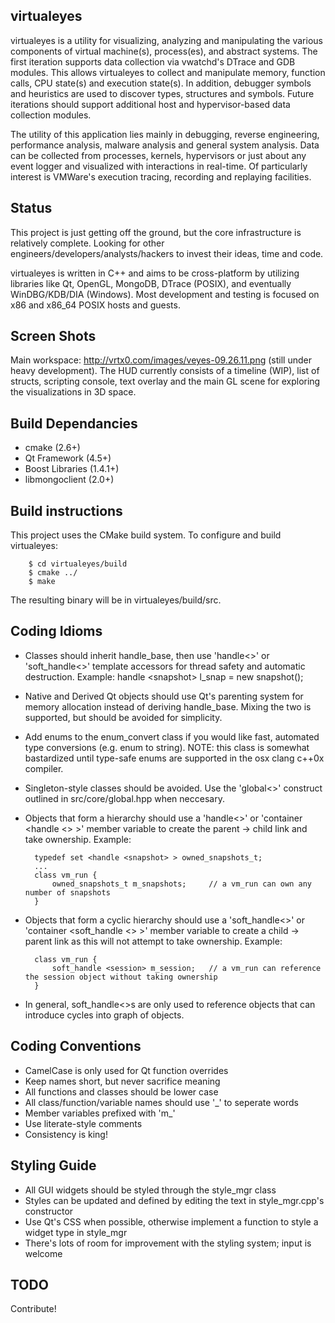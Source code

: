 virtualeyes
-----------
virtualeyes is a utility for visualizing, analyzing and manipulating the various components of virtual machine(s), process(es), and abstract systems.  The first iteration supports data collection via vwatchd's DTrace and GDB modules.  This allows virtualeyes to collect and manipulate memory, function calls, CPU state(s) and execution state(s).  In addition, debugger symbols and heuristics are used to discover types, structures and symbols.  Future iterations should support additional host and hypervisor-based data collection modules.

The utility of this application lies mainly in debugging, reverse engineering, performance analysis, malware analysis and general system analysis.  Data can be collected from processes, kernels, hypervisors or just about any event logger and visualized with interactions in real-time.  Of particularly interest is VMWare's execution tracing, recording and replaying facilities.

Status
------
This project is just getting off the ground, but the core infrastructure is relatively complete.  Looking for other engineers/developers/analysts/hackers to invest their ideas, time and code.

virtualeyes is written in C++ and aims to be cross-platform by utilizing libraries like Qt, OpenGL, MongoDB, DTrace (POSIX), and eventually WinDBG/KDB/DIA (Windows).  Most development and testing is focused on x86 and x86\_64 POSIX hosts and guests.  

Screen Shots
------------
Main workspace: http://vrtx0.com/images/veyes-09.26.11.png (still under heavy development).  The HUD currently consists of a timeline (WIP), list of structs, scripting console, text overlay and the main GL scene for exploring the visualizations in 3D space.

Build Dependancies
------------------
  - cmake (2.6+)
  - Qt Framework (4.5+)
  - Boost Libraries (1.4.1+)
  - libmongoclient (2.0+)

Build instructions
------------------
This project uses the CMake build system.  To configure and build virtualeyes:

        $ cd virtualeyes/build
        $ cmake ../
        $ make

The resulting binary will be in virtualeyes/build/src.

Coding Idioms
-------------
 - Classes should inherit handle\_base, then use 'handle&lt;&gt;' or 'soft\_handle&lt;&gt;' template accessors for thread safety and automatic destruction.  Example:
         handle &lt;snapshot&gt; l\_snap = new snapshot();
 - Native and Derived Qt objects should use Qt's parenting system for memory allocation instead of deriving handle\_base.  Mixing the two is supported, but should be avoided for simplicity.
 - Add enums to the enum\_convert class if you would like fast, automated type conversions (e.g. enum to string).  NOTE: this class is somewhat bastardized until type-safe enums are supported in the osx clang c++0x compiler.
 - Singleton-style classes should be avoided.  Use the 'global&lt;&gt;' construct outlined in src/core/global.hpp when neccesary.
 - Objects that form a hierarchy should use a 'handle&lt;&gt;' or 'container &lt;handle &lt;&gt; &gt;' member variable to create the parent -&gt; child link and take ownership.  Example:  

         typedef set <handle <snapshot> > owned_snapshots_t;  
         ...
         class vm_run {
             owned_snapshots_t m_snapshots;     // a vm_run can own any number of snapshots
         }

 - Objects that form a cyclic hierarchy should use a 'soft\_handle&lt;&gt;' or 'container &lt;soft\_handle &lt;&gt; &gt;' member variable to create a child -&gt; parent link as this will not attempt to take ownership.  Example:

         class vm_run {
             soft_handle <session> m_session;   // a vm_run can reference the session object without taking ownership
         }

 - In general, soft\_handle&lt;&gt;s are only used to reference objects that can introduce cycles into graph of objects.


Coding Conventions
------------------
 - CamelCase is only used for Qt function overrides
 - Keep names short, but never sacrifice meaning
 - All functions and classes should be lower case
 - All class/function/variable names should use '\_' to seperate words
 - Member variables prefixed with 'm\_'
 - Use literate-style comments
 - Consistency is king!

Styling Guide
-------------
 - All GUI widgets should be styled through the style\_mgr class
 - Styles can be updated and defined by editing the text in style\_mgr.cpp's constructor
 - Use Qt's CSS when possible, otherwise implement a function to style a widget type in style\_mgr
 - There's lots of room for improvement with the styling system; input is welcome

TODO
----
Contribute!
